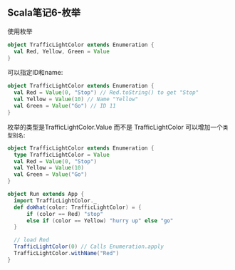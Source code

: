 ## Scala笔记6-枚举

使用枚举

```scala
object TrafficLightColor extends Enumeration {
  val Red, Yellow, Green = Value
}
```

可以指定ID和name:

```scala
object TrafficLightColor extends Enumeration {
  val Red = Value(0, "Stop") // Red.toString() to get "Stop"
  val Yellow = Value(10) // Name "Yellow"
  val Green = Value("Go") // ID 11
}
```

枚举的类型是TrafficLightColor.Value 而不是 TrafficLightColor 可以增加一个`类型别名`:

```scala
object TrafficLightColor extends Enumeration {
  type TrafficLightColor = Value
  val Red = Value(0, "Stop")
  val Yellow = Value(10)
  val Green = Value("Go")
}

object Run extends App {
  import TrafficLightColor._
  def doWhat(color: TrafficLightColor) = {
      if (color == Red) "stop"
      else if (color == Yellow) "hurry up" else "go"
  }

  // load Red
  TrafficLightColor(0) // Calls Enumeration.apply
  TrafficLightColor.withName("Red")
}
```
